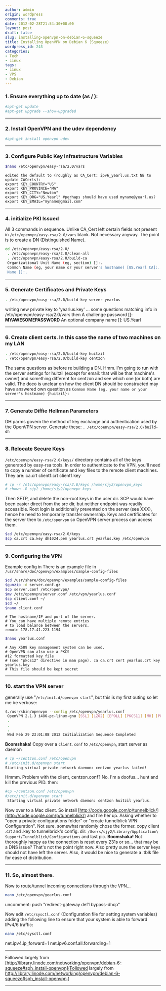 ```yaml
---
author: admin
origin: wordpress
comments: true
date: 2012-02-28T21:54:30+00:00
layout: post
draft: false
slug: installing-openvpn-on-debian-6-squeeze
title: Installing OpenVPN on Debian 6 (Squeeze)
wordpress_id: 243
categories:
- Tech
- Linux
tags:
- Linux
- VPS
- Debian
---
```


### 1. Ensure everything up to date (as / ):


```bash
#apt-get update
#apt-get upgrade --show-upgraded
```

* * *




### 2. Install OpenVPN and the udev dependency


```bash
#apt-get install openvpn udev
```



* * *




### 3. Configure Public Key Infrastructure Variables


```bash
$nano /etc/openvpn/easy-rsa/2.0/vars
```

```
edited the default to (roughly as CA_Cert: ipv6_yearl.us.txt NB to update CACerts): 
export KEY_COUNTRY="US"
export KEY_PROVINCE="MA"
export KEY_CITY="Newton"
export KEY_ORG="US.Yearl" #perhaps should have used myname@yearl.us? 
export KEY_EMAIL="myname@gmail.com"
``` 



* * *




### 4. initialize PKI Issued


 All 3 commands in sequence. Unlike CA_Cert left certain fields not present in `/etc/openvpn/easy-rsa/2.0/vars` blank. Not necessary anyway. The point is to create a DN (Distinguished Name).

```bash
cd /etc/openvpn/easy-rsa/2.0/
 . /etc/openvpn/easy-rsa/2.0/clean-all
 . /etc/openvpn/easy-rsa/2.0/build-ca
 Organizational Unit Name (eg, section) []:.
 Common Name (eg, your name or your server's hostname) [US.Yearl CA]:.
 Name []:.
```



* * *




### 5. Generate Certificates and Private Keys


```bash
. /etc/openvpn/easy-rsa/2.0/build-key-server yearlus
```

writing new private key to 'yearlus.key' ... some questions matching info in /etc/openvpn/easy-rsa/2.0/vars then A challenge password []: **MYAWESOMEPASSWORD** An optional company name []: US.Yearl



* * *




### 6. Create client certs. In this case the name of two machines on my LAN


```bash
. /etc/openvpn/easy-rsa/2.0/build-key huitzil
. /etc/openvpn/easy-rsa/2.0/build-key centzon
```

The same questions as before re building a DN. Hmm. I'm going to run with the server settings for huitzil (except for email: that will be that machine's owner) and something different for centzon and see which one (or both) are valid. The doco is unclear on how the client DN should be constructed may have answered own question as 
`Common Name (eg, your name or your server's hostname) {huitzil}:`



* * *




### 7. Generate Diffie Hellman Parameters


DH parms govern the method of key exchange and authentication used by the OpenVPN server. Generate these:
`. /etc/openvpn/easy-rsa/2.0/build-dh`



* * *




### 8. Relocate Secure Keys


`/etc/openvpn/easy-rsa/2.0/keys/` directory contains all of the keys generated by easy-rsa tools. In order to authenticate to the VPN, you'll need to copy a number of certificate and key files to the remote client machines. They are: ca.crt client1.crt client1.key
```bash
# cp -r /etc/openvpn/easy-rsa/2.0/keys /home/sjy2/openvpn_keys
# chown -R sjy2 /home/sjy2/openvpn_keys
```
Then SFTP, and delete the non-root keys in the user dir. SCP would have been easier direct from the src dir, but neither endpoint was readily accessible. Root login is additionally prevented on the server (see XXX), hence he need to temporarily transfer ownership. Keys and certificates for the server then to `/etc/openvpn` so OpenVPN server process can access them.
```bash
$cd /etc/openvpn/easy-rsa/2.0/keys 
$cp ca.crt ca.key dh1024.pem yearlus.crt yearlus.key /etc/openvpn
```



* * *




### 9. Configuring the VPN


Example config in There is an example file in `/usr/share/doc/openvpn/examples/sample-config-files`
```bash
$cd /usr/share/doc/openvpn/examples/sample-config-files
$gunzip -d server.conf.gz
$cp server.conf /etc/openvpn/
$mv /etc/openvpn/server.conf /etc/vpn/yearlus.conf
$cp client.conf ~/
$cd ~/
$nano client.conf
```
```text
# The hostname/IP and port of the server. 
# You can have multiple remote entries 
# to load balance between the servers. 
remote 178.17.41.223 1194
```

```bash
$nano yearlus.conf
```
```text
# Any X509 key management system can be used. 
# OpenVPN can also use a PKCS 
#12 formatted key file 
# (see "pkcs12" directive in man page). ca ca.crt cert yearlus.crt key yearlus.key 
# This file should be kept secret 
```



* * *




### 10. start the VPN server


generally use "`/etc/init.d/openvpn start`", but this is my first outing so let me be verbose:
```bash
$./usr/sbin/openvpn --config /etc/openvpn/yearlus.conf 
 OpenVPN 2.1.3 i486-pc-linux-gnu [SSL] [LZO2] [EPOLL] [PKCS11] [MH] [PF_INET6] [eurephia] built on Oct 21 2010
 .
 .
 .
 Wed Feb 29 23:01:08 2012 Initialization Sequence Completed
```

**Boomshaka!**
Copy over a `client.conf` to `/etc/openvpn`, start server as daemon
```bash
# cp ~/centzon.conf /etc/openvpn
# /etc/init.d/openvpn start
Starting virtual private network daemon: centzon yearlus failed!
```

Hmmm. Problem with the client, centzon.conf? No. I'm a doofus... hunt and kill the previous PID. then:
```bash
#cp ~/centzon.conf /etc/openvpn
#/etc/init.d/openvpn start
 Starting virtual private network daemon: centzon huitzil yearlus.
```

Now over to a Mac client. So install [http://code.google.com/p/tunnelblick/](http://code.google.com/p/tunnelblick/) and fire her up. Asking whether to "open a private configurations folder" or "create tunnelblick VPN Configuration". Not sure. somewhat randomly chose the former. copy client .crt and .key to tunnelbrick's config. dir: `/Users/sjy2/Library/Application\ Support/Tunnelblick/Configurations` and last pic. 
**Boomshaka!** 
Not thoroughly happy as the connection is reset every 231s or so... that may be a DNS issue? That's not the point right now. Also pretty sure the server keys should not have left the server. Also, it would be nice to generate a .tblk file for ease of distribution. 



* * *




### 11. So, almost there.


Now to route/tunnel incoming connections through the VPN...
```bash
nano /etc/openvpn/yearlus.conf
```

uncomment: push "redirect-gateway def1 bypass-dhcp"

Now edit `/etc/sysctl.conf` (Configuration file for setting system variables) adding the following line to ensure that your system is able to forward IPv4/6 traffic:
```bash
nano /etc/sysctl.conf
```
net.ipv4.ip_forward=1
net.ipv6.conf.all.forwarding=1



* * *


Followed largely from [http://library.linode.com/networking/openvpn/debian-6-squeeze#sph_install-openvpn](Followed largely from http://library.linode.com/networking/openvpn/debian-6-squeeze#sph_install-openvpn.)


* * *
